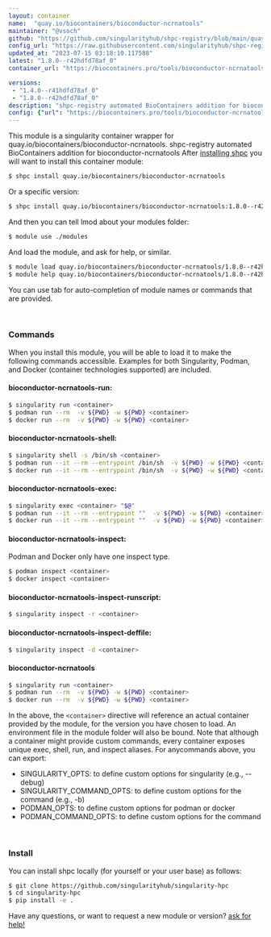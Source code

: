 ```yaml
---
layout: container
name:  "quay.io/biocontainers/bioconductor-ncrnatools"
maintainer: "@vsoch"
github: "https://github.com/singularityhub/shpc-registry/blob/main/quay.io/biocontainers/bioconductor-ncrnatools/container.yaml"
config_url: "https://raw.githubusercontent.com/singularityhub/shpc-registry/main/quay.io/biocontainers/bioconductor-ncrnatools/container.yaml"
updated_at: "2023-07-15 03:18:10.117588"
latest: "1.8.0--r42hdfd78af_0"
container_url: "https://biocontainers.pro/tools/bioconductor-ncrnatools"

versions:
 - "1.4.0--r41hdfd78af_0"
 - "1.8.0--r42hdfd78af_0"
description: "shpc-registry automated BioContainers addition for bioconductor-ncrnatools"
config: {"url": "https://biocontainers.pro/tools/bioconductor-ncrnatools", "maintainer": "@vsoch", "description": "shpc-registry automated BioContainers addition for bioconductor-ncrnatools", "latest": {"1.8.0--r42hdfd78af_0": "sha256:1556b48bf1096f14a6a779b91cefc9c322a78c7f5e9fa33e79262740add64141"}, "tags": {"1.4.0--r41hdfd78af_0": "sha256:7ebca866d58807246bb91dde424819bcdbb3acf85fa0b115d2689e824a7925a9", "1.8.0--r42hdfd78af_0": "sha256:1556b48bf1096f14a6a779b91cefc9c322a78c7f5e9fa33e79262740add64141"}, "docker": "quay.io/biocontainers/bioconductor-ncrnatools"}
---
```


This module is a singularity container wrapper for quay.io/biocontainers/bioconductor-ncrnatools.
shpc-registry automated BioContainers addition for bioconductor-ncrnatools
After [installing shpc](#install) you will want to install this container module:


```bash
$ shpc install quay.io/biocontainers/bioconductor-ncrnatools
```

Or a specific version:

```bash
$ shpc install quay.io/biocontainers/bioconductor-ncrnatools:1.8.0--r42hdfd78af_0
```

And then you can tell lmod about your modules folder:

```bash
$ module use ./modules
```

And load the module, and ask for help, or similar.

```bash
$ module load quay.io/biocontainers/bioconductor-ncrnatools/1.8.0--r42hdfd78af_0
$ module help quay.io/biocontainers/bioconductor-ncrnatools/1.8.0--r42hdfd78af_0
```

You can use tab for auto-completion of module names or commands that are provided.

<br>

### Commands

When you install this module, you will be able to load it to make the following commands accessible.
Examples for both Singularity, Podman, and Docker (container technologies supported) are included.

#### bioconductor-ncrnatools-run:

```bash
$ singularity run <container>
$ podman run --rm  -v ${PWD} -w ${PWD} <container>
$ docker run --rm  -v ${PWD} -w ${PWD} <container>
```

#### bioconductor-ncrnatools-shell:

```bash
$ singularity shell -s /bin/sh <container>
$ podman run --it --rm --entrypoint /bin/sh  -v ${PWD} -w ${PWD} <container>
$ docker run --it --rm --entrypoint /bin/sh  -v ${PWD} -w ${PWD} <container>
```

#### bioconductor-ncrnatools-exec:

```bash
$ singularity exec <container> "$@"
$ podman run --it --rm --entrypoint ""  -v ${PWD} -w ${PWD} <container> "$@"
$ docker run --it --rm --entrypoint ""  -v ${PWD} -w ${PWD} <container> "$@"
```

#### bioconductor-ncrnatools-inspect:

Podman and Docker only have one inspect type.

```bash
$ podman inspect <container>
$ docker inspect <container>
```

#### bioconductor-ncrnatools-inspect-runscript:

```bash
$ singularity inspect -r <container>
```

#### bioconductor-ncrnatools-inspect-deffile:

```bash
$ singularity inspect -d <container>
```



#### bioconductor-ncrnatools

```bash
$ singularity run <container>
$ podman run --rm  -v ${PWD} -w ${PWD} <container>
$ docker run --rm  -v ${PWD} -w ${PWD} <container>
```


In the above, the `<container>` directive will reference an actual container provided
by the module, for the version you have chosen to load. An environment file in the
module folder will also be bound. Note that although a container
might provide custom commands, every container exposes unique exec, shell, run, and
inspect aliases. For anycommands above, you can export:

 - SINGULARITY_OPTS: to define custom options for singularity (e.g., --debug)
 - SINGULARITY_COMMAND_OPTS: to define custom options for the command (e.g., -b)
 - PODMAN_OPTS: to define custom options for podman or docker
 - PODMAN_COMMAND_OPTS: to define custom options for the command

<br>

### Install

You can install shpc locally (for yourself or your user base) as follows:

```bash
$ git clone https://github.com/singularityhub/singularity-hpc
$ cd singularity-hpc
$ pip install -e .
```

Have any questions, or want to request a new module or version? [ask for help!](https://github.com/singularityhub/singularity-hpc/issues)